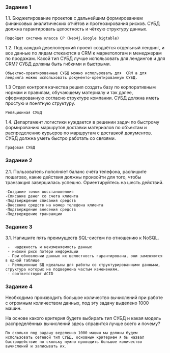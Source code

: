 

### Задание 1
1.1. Бюджетирование проектов с дальнейшим формированием финансовых аналитических отчётов и прогнозирования рисков. СУБД должна гарантировать целостность и чёткую структуру данных.

```
Подойдет система класса CP (Neo4j,Google bigtable)
```

1.2. Под каждый девелоперский проект создаётся отдельный лендинг, и все данные по лидам стекаются в CRM к маркетологам и менеджерам по продажам. Какой тип СУБД лучше использовать для лендингов и для CRM? СУБД должны быть гибкими и быстрыми.

```
Обьектно-орентированные СУБД можно использовать для  CRM а для лендинга можно испольховать документо-орентированную СУБД.
```

1.3 Отдел контроля качества решил создать базу по корпоративным нормам и правилам, обучающему материалу и так далее, сформированную согласно структуре компании. СУБД должна иметь простую и понятную структуру.

```
Реляционная СУБД
```

1.4. Департамент логистики нуждается в решении задач по быстрому формированию маршрутов доставки материалов по объектам и распределению курьеров по маршрутам с доставкой документов. СУБД должна уметь быстро работать со связями.

```
Графовая СУБД
```


### Задание 2

2.1. Пользователь пополняет баланс счёта телефона, распишите пошагово, какие действия должны произойти для того, чтобы транзакция завершилась успешно. Ориентируйтесь на шесть действий.

```
-Создание точки восстановелния
-Списание денег со счета клиента 
-Подтверждение списания средств
-Внесение средств на номер телефона клиента
-Подтверждение внесения средств
-Подтверждение транзакции
```



### Задание 3
3.1. Напишите пять преимуществ SQL-систем по отношению к NoSQL.

```
 -  надежность и неизменяемость данных
 - низкий риск потери информации
 - При обновлении данных их целостность гарантирована, они заменяются в одной таблице
 - Реляционные БД идеальны для работы со структурированными данными, структура которых не подвержена частым изменениям.
 - соответствуют ACID
```


### Задание 4

Необходимо производить большое количество вычислений при работе с огромным количеством данных, под эту задачу выделено 1000 машин.

На основе какого критерия будете выбирать тип СУБД и какая модель распределённых вычислений здесь справится лучше всего и почему?

```
По сколько под задачу веделенно 1000 машин мы должны будем использовать сетевой тип СУБД, основным критерием я бы назвал быстродействие по скольку нужно проводить большое количество вычислений и записывать их.
```














